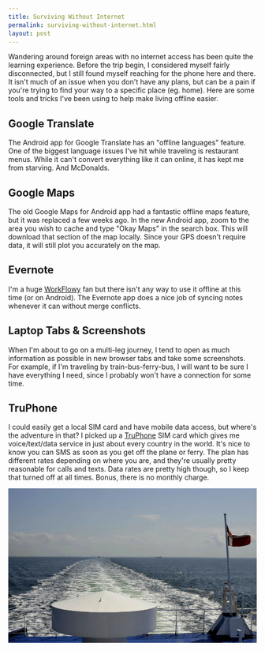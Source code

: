 ```yaml
---
title: Surviving Without Internet
permalink: surviving-without-internet.html
layout: post
---
```


Wandering around foreign areas with no internet access has been quite the learning experience. Before the trip begin, I considered myself fairly disconnected, but I still found myself reaching for the phone here and there. It isn't much of an issue when you don't have any plans, but can be a pain if you're trying to find your way to a specific place (eg. home). Here are some tools and tricks I've been using to help make living offline easier.


## Google Translate

The Android app for Google Translate has an "offline languages" feature. One of the biggest language issues I've hit while traveling is restaurant menus. While it can't convert everything like it can online, it has kept me from starving. And McDonalds.


## Google Maps

The old Google Maps for Android app had a fantastic offline maps feature, but it was replaced a few weeks ago. In the new Android app, zoom to the area you wish to cache and type "Okay Maps" in the search box. This will download that section of the map locally. Since your GPS doesn't require data, it will still plot you accurately on the map.


## Evernote
I'm a huge [WorkFlowy](http://workflowy.com) fan but there isn't any way to use it offline at this time (or on Android). The Evernote app does a nice job of syncing notes whenever it can without merge conflicts.


## Laptop Tabs &amp; Screenshots

When I'm about to go on a multi-leg journey, I tend to open as much information as possible in new browser tabs and take some screenshots. For example, if I'm traveling by train-bus-ferry-bus, I will want to be sure I have everything I need, since I probably won't have a connection for some time.


## TruPhone

I could easily get a local SIM card and have mobile data access, but where's the adventure in that? I picked up a [TruPhone](http://truphone.com) SIM card which gives me voice/text/data service in just about every country in the world. It's nice to know you can SMS as soon as you get off the plane or ferry. The plan has different rates depending on where you are, and they're usually pretty reasonable for calls and texts. Data rates are pretty high though, so I keep that turned off at all times. Bonus, there is no monthly charge.

<div class='text-center'>
<img class='img-rounded' alt='On a ferry from Germany to Denmark' src='/static/resources/ferry.jpg'/>
</div>

